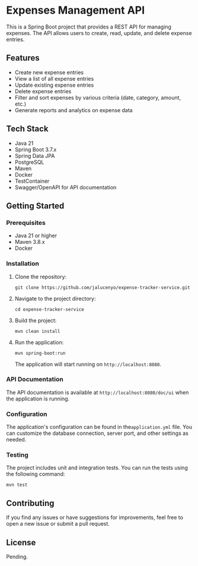 # Expenses Management API

This is a Spring Boot project that provides a REST API for managing expenses. The API allows users to create, read, update, and delete expense entries.

## Features

- Create new expense entries
- View a list of all expense entries
- Update existing expense entries
- Delete expense entries
- Filter and sort expenses by various criteria (date, category, amount, etc.)
- Generate reports and analytics on expense data

## Tech Stack

- Java 21
- Spring Boot 3.7.x
- Spring Data JPA
- PostgreSQL
- Maven
- Docker
- TestContainer
- Swagger/OpenAPI for API documentation

## Getting Started

### Prerequisites

- Java 21 or higher
- Maven 3.8.x
- Docker

### Installation

1. Clone the repository:

   ```
   git clone https://github.com/jalucenyo/expense-tracker-service.git
   ```

2. Navigate to the project directory:

   ```
   cd expense-tracker-service
   ```

3. Build the project:

   ```
   mvn clean install
   ```

4. Run the application:

   ```
   mvn spring-boot:run
   ```

   The application will start running on `http://localhost:8080`.

### API Documentation

The API documentation is available at `http://localhost:8080/doc/ui` when the application is running.

### Configuration

The application's configuration can be found in the`application.yml` file. You can customize the database connection, server port, and other settings as needed.

### Testing

The project includes unit and integration tests. You can run the tests using the following command:

```
mvn test
```

## Contributing

If you find any issues or have suggestions for improvements, feel free to open a new issue or submit a pull request.

## License

Pending.